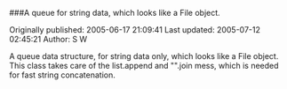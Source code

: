 ###A queue for string data, which looks like a File object.

Originally published: 2005-06-17 21:09:41
Last updated: 2005-07-12 02:45:21
Author: S W

A queue data structure, for string data only, which looks like a File object. This class takes care of the list.append and "".join mess, which is needed for fast string concatenation.